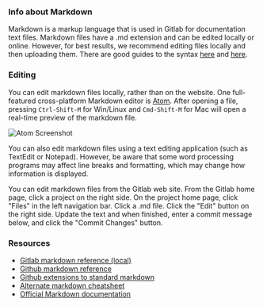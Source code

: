### Info about Markdown

Markdown is a markup language that is used in Gitlab for documentation text files. Markdown files have a .md extension and can be edited locally or online. However, for best results, we recommend editing files locally and then uploading them. There are good guides to the syntax [here](https://confluence.atlassian.com/stash/using-stash/markdown-syntax-guide) and [here](https://en.wikipedia.org/wiki/Markdown).

### Editing
You can edit markdown files locally, rather than on the website.  One full-featured cross-platform Markdown editor is [Atom](http://atom.io).  After opening a file, pressing `Ctrl-Shift-M` for Win/Linux and `Cmd-Shift-M` for Mac will open a real-time preview of the markdown file.

![Atom Screenshot](http://gitlab.iath.virginia.edu/snac/Documentation/raw/b39387646432816488537cce327f00e41aa79452/images/atom-screenshot.png "Screenshot of Atom editing Interface")

You can also edit markdown files using a text editing application (such as TextEdit or Notepad). However, be aware that some word processing programs may affect line breaks and formatting, which may change how information is displayed.  

You can edit markdown files from the Gitlab web site. From the Gitlab home page, click a project on the right
side. On the project home page, click "Files" in the left navigation bar. Click a .md file. Click the "Edit"
button on the right side. Update the text and when finished, enter a commit message below, and click the
"Commit Changes" button.

### Resources

* [Gitlab markdown reference (local)](http://gitlab.iath.virginia.edu/help/markdown/markdown.md)
* [Github markdown reference](https://help.github.com/articles/markdown-basics/)
* [Github extensions to standard markdown](https://help.github.com/articles/github-flavored-markdown/)
* [Alternate markdown cheatsheet](https://github.com/adam-p/markdown-here/wiki/Markdown-Cheatsheet)
* [Official Markdown documentation](http://daringfireball.net/projects/markdown/)
